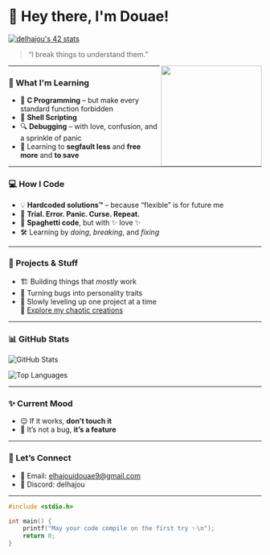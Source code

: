 # 👋 Hey there, I'm Douae!  
[![delhajou's 42 stats](https://badge.mediaplus.ma/starryblue/delhajou)](https://github.com/oakoudad/badge42)

> “I break things to understand them.”  

<img src="https://media2.giphy.com/media/v1.Y2lkPTc5MGI3NjExYTJzZzYyc2FmbmlxNHdhNzVqOXV2dWJmbWV0NXhsYzhmOWhqa2RibiZlcD12MV9pbnRlcm5hbF9naWZfYnlfaWQmY3Q9Zw/CuuSHzuc0O166MRfjt/giphy.gif" align="right" width="200px" />

---

### 🧠 What I'm Learning  
- 🧩 **C Programming** – but make every standard function forbidden  
- 🐚 **Shell Scripting** 
- 🔍 **Debugging** – with love, confusion, and a sprinkle of panic  
- 🛑 Learning to **segfault less** and **free more** and **to save**

---

### 💻 How I Code  
- 💡 **Hardcoded solutions™** – because “flexible” is for future me  
- 🔄 **Trial. Error. Panic. Curse. Repeat.**  
- 🍝 **Spaghetti code**, but with ✨ love ✨  
- 🛠️ Learning by *doing*, *breaking*, and *fixing*

---

### 🔧 Projects & Stuff  
- 🏗️ Building things that *mostly* work  
- 🐛 Turning bugs into personality traits  
- 🚀 Slowly leveling up one project at a time  
🔗 [Explore my chaotic creations](https://github.com/Douaeelha?tab=repositories)

---

### 📊 GitHub Stats  
![GitHub Stats](https://github-readme-stats.vercel.app/api?username=Douaeelha&show_icons=true&count_private=true&theme=pastel-on-dark)

![Top Languages](https://github-readme-stats.vercel.app/api/top-langs/?username=Douaeelha&layout=compact&theme=pastel-on-dark)

---

### ✨ Current Mood  
- 😌 If it works, **don’t touch it**  
- 🐞 It’s not a bug, **it’s a feature**

---

### 💌 Let’s Connect  
- 📧 Email: elhajouidouae9@gmail.com
- 💬 Discord: delhajou 

---

```c
#include <stdio.h>

int main() {
    printf("May your code compile on the first try ✨\n");
    return 0;
}

